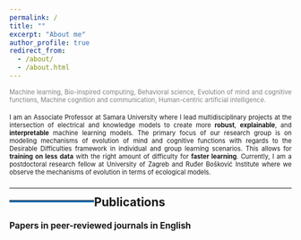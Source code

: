 ```yaml
---
permalink: /
title: ""
excerpt: "About me"
author_profile: true
redirect_from: 
  - /about/
  - /about.html
---
```



<div style ="text-align: justify;">
<span style ="color:gray; font-size:80%; ">
Machine learning, Bio-inspired computing, Behavioral science, Evolution of mind and cognitive functions, Machine cognition and communication, Human-centric artificial intelligence. 
</span><br><br>

<span style ="font-size:80%; ">
I am an Associate Professor at Samara University where I lead multidisciplinary projects at the intersection of electrical and knowledge models to create more <strong>robust</strong>, <strong>explainable</strong>, and <strong>interpretable</strong>  machine learning models. The primary focus of our research group is on modeling mechanisms of evolution of mind and cognitive functions with regards to the Desirable Difficulties  framework in individual and group learning scenarios. This allows for <strong>training on less data</strong> with the right amount of difficulty for <strong>faster learning</strong>. Currently, I am a postdoctoral research fellow at University of Zagreb and Ruđer Bošković Institute where we observe the mechanisms of evolution in terms of ecological models.  
</span>
</div>



        

<hr style="clear: none; position: relative; top: 0.5em;">

<p style="float:left;">
    <hr style="float:left; border-bottom: 3px solid #0070bc; width: 30%;"/>
</p>

<h4>
<a name="publications"></a>
<div style="font-size:150%; ">
    Publications
</div>
</h4> 

<h4>
<div style="font-size:110%; ">
    Papers in peer-reviewed journals in English
</div>
</h4> 



